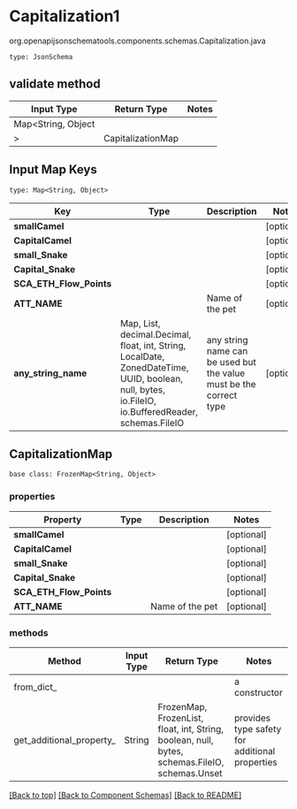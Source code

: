 # Capitalization1
org.openapijsonschematools.components.schemas.Capitalization.java
```
type: JsonSchema
```

## validate method
| Input Type | Return Type | Notes |
| ---------- | ----------- | ----- |
| Map<String, Object
> | CapitalizationMap | |

## Input Map Keys
```
type: Map<String, Object>
```
Key | Type |  Description | Notes
------------ | ------------- | ------------- | -------------
**smallCamel** |  |  | [optional]
**CapitalCamel** |  |  | [optional]
**small_Snake** |  |  | [optional]
**Capital_Snake** |  |  | [optional]
**SCA_ETH_Flow_Points** |  |  | [optional]
**ATT_NAME** |  | Name of the pet  | [optional]
**any_string_name** | Map, List, decimal.Decimal, float, int, String, LocalDate, ZonedDateTime, UUID, boolean, null, bytes, io.FileIO, io.BufferedReader, schemas.FileIO | any string name can be used but the value must be the correct type | [optional]

## CapitalizationMap
```
base class: FrozenMap<String, Object>

```

### properties
Property | Type | Description | Notes
-------- | ---- | ----------- | -----
**smallCamel** |  |  | [optional]
**CapitalCamel** |  |  | [optional]
**small_Snake** |  |  | [optional]
**Capital_Snake** |  |  | [optional]
**SCA_ETH_Flow_Points** |  |  | [optional]
**ATT_NAME** |  | Name of the pet  | [optional]

### methods
Method | Input Type | Return Type | Notes
------ | ---------- | ----------- | ------
from_dict_ |  |  | a constructor
get_additional_property_ | String | FrozenMap, FrozenList, float, int, String, boolean, null, bytes, schemas.FileIO, schemas.Unset | provides type safety for additional properties

[[Back to top]](#top) [[Back to Component Schemas]](../../../README.md#Component-Schemas) [[Back to README]](../../../README.md)
